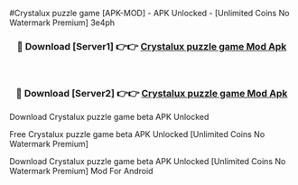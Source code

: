 #Crystalux puzzle game [APK-MOD] - APK Unlocked - [Unlimited Coins No Watermark Premium] 3e4ph



<div align="center">

<h3>🔴 Download [Server1] 👉👉 <a href="https://momento.my/?title=Crystalux_puzzle_game">Crystalux puzzle game Mod Apk</a></h3><br>

<h3>🔴 Download [Server2] 👉👉 <a href="https://momento.my/?title=Crystalux_puzzle_game">Crystalux puzzle game Mod Apk</a></h3>
</div>



Download Crystalux puzzle game beta APK Unlocked

Free Crystalux puzzle game beta APK Unlocked [Unlimited Coins No Watermark Premium]

Download Crystalux puzzle game beta APK Unlocked [Unlimited Coins No Watermark Premium] Mod For Android
